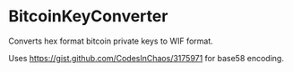 # BitcoinKeyConverter
Converts hex format bitcoin private keys to WIF format.

Uses https://gist.github.com/CodesInChaos/3175971 for base58 encoding.

